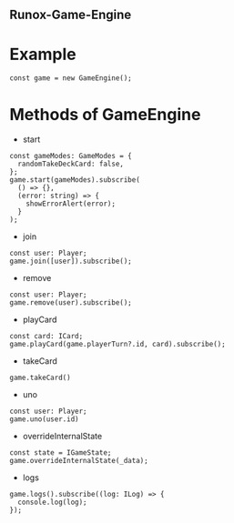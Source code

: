## Runox-Game-Engine

# Example

```[typescript]
const game = new GameEngine();
```

# Methods of GameEngine

- start

```[typescript]
const gameModes: GameModes = {
  randomTakeDeckCard: false,
};
game.start(gameModes).subscribe(
  () => {},
  (error: string) => {
    showErrorAlert(error);
  }
);
```

- join

```[typescript]
const user: Player;
game.join([user]).subscribe();
```

- remove

```[typescript]
const user: Player;
game.remove(user).subscribe();
```

- playCard

```[typescript]
const card: ICard;
game.playCard(game.playerTurn?.id, card).subscribe();
```

- takeCard

```[typescript]
game.takeCard()
```

- uno

```[typescript]
const user: Player;
game.uno(user.id)
```

- overrideInternalState

```[typescript]
const state = IGameState;
game.overrideInternalState(_data);
```

- logs

```[typescript]
game.logs().subscribe((log: ILog) => {
  console.log(log);
});
```

